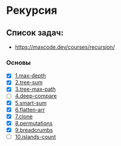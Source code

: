 # Рекурсия

## Список задач:
 - https://maxcode.dev/courses/recursion/

### Основы
- [x] [1.max-depth](1.max-depth.js)
- [x] [2.tree-sum](2.tree-sum.js)
- [x] [3.tree-max-path](3.tree-max-path.js)
- [ ] [4.deep-compare](4.deep-compare.js)
- [x] [5.smart-sum](5.smart-sum.js)
- [x] [6.flatten-arr](6.flatten-arr.js)
- [x] [7.clone](7.clone.js)
- [x] [8.permutations](8.permutations.js)
- [x] [9.breadcrumbs](9.breadcrumbs.js)
- [ ] [10.islands-count](10.islands-count.js)